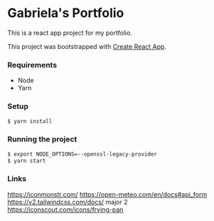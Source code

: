 # Gabriela's Portfolio

This is a react app project for my portfolio.

This project was bootstrapped with [Create React App](https://github.com/facebook/create-react-app).

### Requirements
- Node
- Yarn

### Setup
```bash
$ yarn install
```

### Running the project
```bash
$ export NODE_OPTIONS=--openssl-legacy-provider
$ yarn start
```

### Links

https://iconmonstr.com/
https://open-meteo.com/en/docs#api_form
https://v2.tailwindcss.com/docs/ major 2
https://iconscout.com/icons/frying-pan

<!-- <a href="https://iconscout.com/icons/frying-pan" target="_blank">Frying Pan Icon</a> by <a href="https://iconscout.com/contributors/saepul-nahwan" target="_blank">Saepul Nahwan</a> -->
